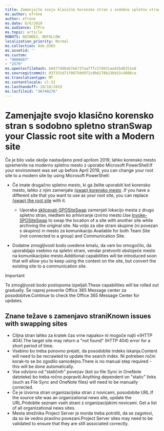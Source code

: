 ```yaml
---
title: Zamenjajte svojo klasično korensko stran s sodobno spletno stran
ms.author: efrene
author: efrene
ms.date: 8/6/2019
ms.audience: ITPro
ms.topic: article
ROBOTS: NOINDEX, NOFOLLOW
localization_priority: Normal
ms.collection: Adm_O365
ms.assetid: ''
ms.custom:
- "9000687"
- "2579"
ms.openlocfilehash: bd477d90ab7e6737aafffc57d931aad2bd0351e8
ms.sourcegitcommit: 037331d71f06750d972c0b6278b23bb15c4806ca
ms.translationtype: MT
ms.contentlocale: sl-SI
ms.lasthandoff: 10/18/2019
ms.locfileid: "36749276"
---
```

# <a name="swap-your-classic-root-site-with-a-modern-site"></a><span data-ttu-id="83fd7-102">Zamenjajte svojo klasično korensko stran s sodobno spletno stran</span><span class="sxs-lookup"><span data-stu-id="83fd7-102">Swap your Classic root site with a Modern site</span></span>

<span data-ttu-id="83fd7-103">Če je bilo vaše okolje nastavljeno pred aprilom 2019, lahko korensko mesto spremenite na moderno spletno mesto z uporabo Microsoft PowerShell:</span><span class="sxs-lookup"><span data-stu-id="83fd7-103">If your environment was set up before April 2019, you can change your root site to a modern site by using Microsoft PowerShell:</span></span>

- <span data-ttu-id="83fd7-104">Če imate drugačno spletno mesto, ki ga želite uporabiti kot korensko mesto, lahko z njim zamenjate [(swap) korensko mesto](https://docs.microsoft.com/sharepoint/modern-root-site) .</span><span class="sxs-lookup"><span data-stu-id="83fd7-104">If you have a different site that you want to use as your root site, you can replace [(swap) the root site](https://docs.microsoft.com/sharepoint/modern-root-site) with it.</span></span> 
    - <span data-ttu-id="83fd7-105">Uporaba [sklicevati-SPOSiteSwap](https://docs.microsoft.com/powershell/module/sharepoint-online/invoke-spositeswap?view=sharepoint-ps) zamenjati lokacijo mesta z drugo spletno stran, medtem ko arhiviranje izvirno mesto.</span><span class="sxs-lookup"><span data-stu-id="83fd7-105">Use [Invoke-SPOSiteSwap](https://docs.microsoft.com/powershell/module/sharepoint-online/invoke-spositeswap?view=sharepoint-ps) to swap the location of a site with another site while archiving the original site.</span></span> <span data-ttu-id="83fd7-106">Na voljo za obe strani skupine (ni povezan s skupino) in mesto za komunikacijo.</span><span class="sxs-lookup"><span data-stu-id="83fd7-106">Available for both Team Site (not connected to a group) and Communication Site.</span></span> 

- <span data-ttu-id="83fd7-107">Dodatne zmogljivosti bodo uvedene kmalu, da vam bo omogočilo, da uporabljajo vsebino na spletni strani, vendar pretvoriti obstoječe mesto na komunikacijsko mesto.</span><span class="sxs-lookup"><span data-stu-id="83fd7-107">Additional capabilities will be introduced soon that will allow you to keep using the content on the site, but convert the existing site to a communication site.</span></span> 
>[!Important]
><span data-ttu-id="83fd7-108">Te zmogljivosti bodo postopoma izpeljali.</span><span class="sxs-lookup"><span data-stu-id="83fd7-108">These capabilities will be rolled out gradually.</span></span> <span data-ttu-id="83fd7-109">Še naprej preverite Office 365 Message center za posodobitve.</span><span class="sxs-lookup"><span data-stu-id="83fd7-109">Continue to check the Office 365 Message Center for updates.</span></span> 

## <a name="known-issues-with-swapping-sites"></a><span data-ttu-id="83fd7-110">Znane težave s zamenjavo strani</span><span class="sxs-lookup"><span data-stu-id="83fd7-110">Known issues with swapping sites</span></span>

- <span data-ttu-id="83fd7-111">Ciljna stran lahko za kratek čas vrne napako» ni mogoče najti «(HTTP 404).</span><span class="sxs-lookup"><span data-stu-id="83fd7-111">The target site may return a "not found" (HTTP 404) error for a short period of time.</span></span>
- <span data-ttu-id="83fd7-112">Vsebino bo treba ponovno prejeti, da posodobite indeks iskanja.</span><span class="sxs-lookup"><span data-stu-id="83fd7-112">Content will need to be recrawled to update the search index.</span></span> <span data-ttu-id="83fd7-113">Ni potreben ročni korak-to se bo zgodilo samodejno.</span><span class="sxs-lookup"><span data-stu-id="83fd7-113">There is no manual step required - this will be done automatically.</span></span>
- <span data-ttu-id="83fd7-114">Vse odvisno od "statičnih" povezav (kot so file Sync in OneNote datoteke) bo treba ročno popraviti.</span><span class="sxs-lookup"><span data-stu-id="83fd7-114">Anything dependent on "static" links (such as File Sync and OneNote files) will need to be manually corrected.</span></span>
- <span data-ttu-id="83fd7-115">Če je izvorna stran organizacijska stran z novicami, posodobite URL.</span><span class="sxs-lookup"><span data-stu-id="83fd7-115">If the source site was an organizational news site, update the URL.</span></span><span data-ttu-id="83fd7-116">Pridobite seznam vseh strani z organizacijskimi novicami.</span><span class="sxs-lookup"><span data-stu-id="83fd7-116"> Get a list of all organizational news sites.</span></span>
- <span data-ttu-id="83fd7-117">Mesta strežnika Project Server je morda treba potrditi, da se zagotovi, da so še vedno pravilno povezani.</span><span class="sxs-lookup"><span data-stu-id="83fd7-117">Project Server sites may need to be validated to ensure that they are still associated correctly.</span></span>





